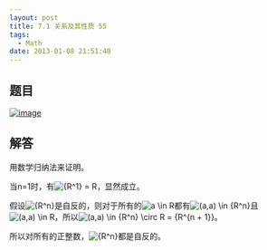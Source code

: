 ```yaml
---
layout: post
title: 7.1 关系及其性质 55
tags:
  - Math
date: 2013-01-08 21:51:40
---
```


## 题目

[![image](http://freewind.me/wp-content/uploads/2013/01/image_thumb165.png "image")](http://freewind.me/wp-content/uploads/2013/01/image163.png)

## 解答

用数学归纳法来证明。

当n=1时，有![{R^1} = R](http://chart.apis.google.com/chart?cht=tx&amp;chs=1x0&amp;chf=bg,s,FFFFFF00&amp;chco=000000&amp;chl=%7BR%5E1%7D%20%3D%20R)，显然成立。

假设![{R^n}](http://chart.apis.google.com/chart?cht=tx&amp;chs=1x0&amp;chf=bg,s,FFFFFF00&amp;chco=000000&amp;chl=%7BR%5En%7D)是自反的，则对于所有的![a \in R](http://chart.apis.google.com/chart?cht=tx&amp;chs=1x0&amp;chf=bg,s,FFFFFF00&amp;chco=000000&amp;chl=a%20%5Cin%20R)都有![(a,a) \in {R^n}](http://chart.apis.google.com/chart?cht=tx&amp;chs=1x0&amp;chf=bg,s,FFFFFF00&amp;chco=000000&amp;chl=%28a%2Ca%29%20%5Cin%20%7BR%5En%7D)且![(a,a) \in R](http://chart.apis.google.com/chart?cht=tx&amp;chs=1x0&amp;chf=bg,s,FFFFFF00&amp;chco=000000&amp;chl=%28a%2Ca%29%20%5Cin%20R)，所以![(a,a) \in {R^n} \circ R = {R^{n + 1}}](http://chart.apis.google.com/chart?cht=tx&amp;chs=1x0&amp;chf=bg,s,FFFFFF00&amp;chco=000000&amp;chl=%28a%2Ca%29%20%5Cin%20%7BR%5En%7D%20%5Ccirc%20R%20%3D%20%7BR%5E%7Bn%20%2B%201%7D%7D)。

所以对所有的正整数，![{R^n}](http://chart.apis.google.com/chart?cht=tx&amp;chs=1x0&amp;chf=bg,s,FFFFFF00&amp;chco=000000&amp;chl=%7BR%5En%7D)都是自反的。